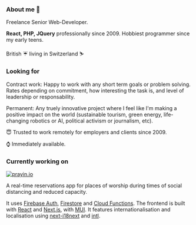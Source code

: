 ### About me 👋
Freelance Senior Web-Developer.

**React, PHP, JQuery** professionally since 2009. Hobbiest programmer since my early teens.

British ☔󠁢󠁥󠁮󠁧󠁿 living in Switzerland ⛷️

### Looking for
Contract work: Happy to work with any short term goals or problem solving. Rates depending on commitment, how interesting the task is, and level of leadership or responsability.

Permanent: Any truely innovative project where I feel like I'm making a positive impact on the world (sustainable tourism, green energy, life-changing robotics or AI, political activism or journalism, etc).

😇 Trusted to work remotely for employers and clients since 2009.

⌚ Immediately available.

### Currently working on 
[![prayin.io](https://prayin.io/images/prayin-io.png)](https://prayin.io)

A real-time reservations app for places of worship during times of social distancing and reduced capacity.

It uses [Firebase Auth](https://firebase.google.com/products/auth), [Firestore](https://firebase.google.com/products/firestore) and [Cloud Functions](https://firebase.google.com/products/functions). The frontend is built with [React](https://reactjs.org/) and [Next.js](https://nextjs.org/), with [MUI](https://material-ui.com/). It features internationalisation and localisation using [next-i18next](https://github.com/isaachinman/next-i18next) and [intl](https://developer.mozilla.org/en-US/docs/Web/JavaScript/Reference/Global_Objects/Intl).


<!--
**ElGoorf/ElGoorf** is a ✨ _special_ ✨ repository because its `README.md` (this file) appears on your GitHub profile.

Here are some ideas to get you started:

- 🔭 I’m currently working on ...
- 🌱 I’m currently learning ...
- 👯 I’m looking to collaborate on ...
- 🤔 I’m looking for help with ...
- 💬 Ask me about ...
- 📫 How to reach me: ...
- 😄 Pronouns: ...
- ⚡ Fun fact: ...
-->
